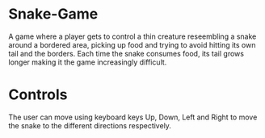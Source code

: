 # Snake-Game

A game where a player gets to control a thin creature reseembling a snake around a bordered area, picking up food and trying to avoid hitting its own tail and the borders. Each time the snake consumes food, its tail grows longer making it the game increasingly difficult.

# Controls

The user can move using keyboard keys Up, Down, Left and Right to move the snake to the different directions respectively. 